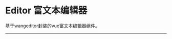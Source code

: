 # Editor 富文本编辑器

基于wangeditor封装的vue富文本编辑器组件。

---

<common-CodeBox title="基本使用">
  <code-editor1-1 />
  <highlight-code slot="codeText" lang="vue">
    <template>
      <div class="demo-editor">
        <bm-editor
          v-model="content"
          placeholder="请输入正文"
        />
      </div>
    </template>
  </highlight-code>
</common-CodeBox>

<common-CodeBox title="显示当前输入字数">
  <code-editor1-2 />
  <highlight-code slot="codeText" lang="vue">
    <template>
      <div class="demo-editor">
        <bm-editor
          v-model="content"
          :max="3000"
          placeholder="请输入正文"
          show-word-limit
        />
      </div>
    </template>
  </highlight-code>
</common-CodeBox>

<common-AttrTable :table-data="tableData" />

<script>
  export default {
    data() {
      return {
        tableData: [
          { param: 'v-model', desc: '绑定值', type: 'String/Number', optionValue: '', defaultValue: '' },
          { param: 'placeholder', desc: '输入框占位文本', type: 'String', optionValue: '', defaultValue: '' },
          { param: 'max', desc: '最大字数限制', type: 'Number', optionValue: '', defaultValue: '' },
          { param: 'showWordLimit', desc: '是否显示当前字数', type: 'Boolean', optionValue: '', defaultValue: 'false' },
          { param: 'action', desc: '上传的地址', type: 'String', optionValue: '', defaultValue: '' },
          { param: 'headers', desc: '设置请求的请求头部', type: 'Object', optionValue: '', defalutValue: '' }
        ]
      }
    }
  }
</script>
